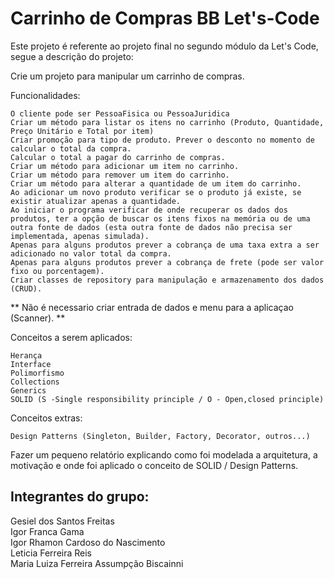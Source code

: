 # Carrinho de Compras BB Let's-Code

Este projeto é referente ao projeto final no segundo módulo da Let's Code, segue a descrição do projeto:

Crie um projeto para manipular um carrinho de compras.

Funcionalidades:

    O cliente pode ser PessoaFisica ou PessoaJuridica
    Criar um método para listar os itens no carrinho (Produto, Quantidade, Preço Unitário e Total por item)
    Criar promoção para tipo de produto. Prever o desconto no momento de calcular o total da compra.
    Calcular o total a pagar do carrinho de compras.
    Criar um método para adicionar um item no carrinho.
    Criar um método para remover um item do carrinho.
    Criar um método para alterar a quantidade de um item do carrinho.
    Ao adicionar um novo produto verificar se o produto já existe, se existir atualizar apenas a quantidade.
    Ao iniciar o programa verificar de onde recuperar os dados dos produtos, ter a opção de buscar os itens fixos na memória ou de uma outra fonte de dados (esta outra fonte de dados não precisa ser implementada, apenas simulada).
    Apenas para alguns produtos prever a cobrança de uma taxa extra a ser adicionado no valor total da compra.
    Apenas para alguns produtos prever a cobrança de frete (pode ser valor fixo ou porcentagem).
    Criar classes de repository para manipulação e armazenamento dos dados (CRUD).

** Não é necessario criar entrada de dados e menu para a aplicaçao (Scanner). **

Conceitos a serem aplicados:

    Herança
    Interface
    Polimorfismo
    Collections
    Generics
    SOLID (S -Single responsibility principle / O - Open,closed principle)

Conceitos extras:

    Design Patterns (Singleton, Builder, Factory, Decorator, outros...)

Fazer um pequeno relatório explicando como foi modelada a arquitetura, a motivação e onde foi aplicado o conceito de SOLID / Design Patterns.


## Integrantes do grupo: 

Gesiel dos Santos Freitas <br/>
Igor Franca Gama <br/>
Igor Rhamon Cardoso do Nascimento <br/>
Leticia Ferreira Reis <br/>
Maria Luiza Ferreira Assumpção Biscainni
